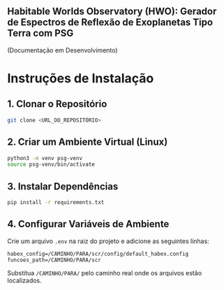 ## Habitable Worlds Observatory (HWO): Gerador de Espectros de Reflexão de Exoplanetas Tipo Terra com PSG

(Documentação em Desenvolvimento)

# Instruções de Instalação

## 1. Clonar o Repositório

```bash
git clone <URL_DO_REPOSITÓRIO>
```

## 2. Criar um Ambiente Virtual (Linux)

```bash
python3 -m venv psg-venv
source psg-venv/bin/activate
```

## 3. Instalar Dependências

```bash
pip install -r requirements.txt
```

## 4. Configurar Variáveis de Ambiente

Crie um arquivo `.env` na raiz do projeto e adicione as seguintes linhas:

```plaintext
habex_config=/CAMINHO/PARA/scr/config/default_habex.config
funcoes_path=/CAMINHO/PARA/scr
```

Substitua `/CAMINHO/PARA/` pelo caminho real onde os arquivos estão localizados.
